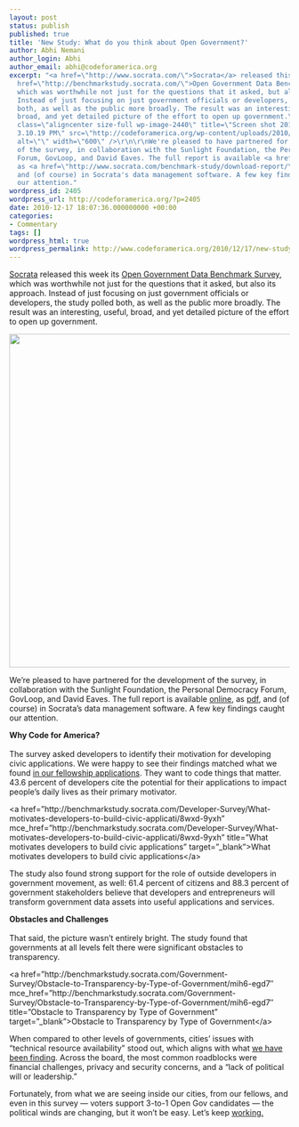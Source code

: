 ```yaml
---
layout: post
status: publish
published: true
title: 'New Study: What do you think about Open Government?'
author: Abhi Nemani
author_login: Abhi
author_email: abhi@codeforamerica.org
excerpt: "<a href=\"http://www.socrata.com/\">Socrata</a> released this week its <a
  href=\"http://benchmarkstudy.socrata.com/\">Open Government Data Benchmark Survey</a>,
  which was worthwhile not just for the questions that it asked, but also its approach.
  Instead of just focusing on just government officials or developers, the study polled
  both, as well as the public more broadly. The result was an interesting, useful,
  broad, and yet detailed picture of the effort to open up government.\r\n\r\n<img
  class=\"aligncenter size-full wp-image-2440\" title=\"Screen shot 2010-12-17 at
  3.10.19 PM\" src=\"http://codeforamerica.org/wp-content/uploads/2010/12/Screen-shot-2010-12-17-at-3.10.19-PM.png\"
  alt=\"\" width=\"600\" />\r\n\r\nWe're pleased to have partnered for the development
  of the survey, in collaboration with the Sunlight Foundation, the Personal Democracy
  Forum, GovLoop, and David Eaves. The full report is available <a href=\"http://www.socrata.com/benchmark-study/\">online</a>,
  as <a href=\"http://www.socrata.com/benchmark-study/download-report/\">pdf</a>,
  and (of course) in Socrata's data management software. A few key findings caught
  our attention."
wordpress_id: 2405
wordpress_url: http://codeforamerica.org/?p=2405
date: 2010-12-17 18:07:36.000000000 +00:00
categories:
- Commentary
tags: []
wordpress_html: true
wordpress_permalink: http://www.codeforamerica.org/2010/12/17/new-study-what-do-you-think-about-open-government/
---
```


<p><a href="http://www.socrata.com/">Socrata</a> released this week its <a href="http://benchmarkstudy.socrata.com/">Open Government Data Benchmark Survey</a>, which was worthwhile not just for the questions that it asked, but also its approach. Instead of just focusing on just government officials or developers, the study polled both, as well as the public more broadly. The result was an interesting, useful, broad, and yet detailed picture of the effort to open up government.</p>
<p><img alt="" class="aligncenter size-full wp-image-2440" src="http://codeforamerica.org/wp-content/uploads/2010/12/Screen-shot-2010-12-17-at-3.10.19-PM.png" title="Screen shot 2010-12-17 at 3.10.19 PM" width="600"/></p>
<p>We’re pleased to have partnered for the development of the survey, in collaboration with the Sunlight Foundation, the Personal Democracy Forum, GovLoop, and David Eaves. The full report is available <a href="http://www.socrata.com/benchmark-study/">online</a>, as <a href="http://www.socrata.com/benchmark-study/download-report/">pdf</a>, and (of course) in Socrata’s data management software. A few key findings caught our attention.<span id="more-2405"></span></p>
<p><strong>Why Code for America?<br/>
</strong><br/>
The survey asked developers to identify their motivation for developing civic applications. We were happy to see their findings matched what we found <a href="http://codeforamerica.org/2010/08/11/why-apply-see-for-yourself/">in our fellowship applications</a>. They want to code things that matter. 43.6 percent of developers cite the potential for their applications to impact people’s daily lives as their primary motivator.</p>
<div>&lt;a href=”http://benchmarkstudy.socrata.com/Developer-Survey/What-motivates-developers-to-build-civic-applicati/8wxd-9yxh” mce_href=”http://benchmarkstudy.socrata.com/Developer-Survey/What-motivates-developers-to-build-civic-applicati/8wxd-9yxh” title=”What motivates developers to build civic applications” target=”_blank”&gt;What motivates developers to build civic applications&lt;/a&gt;</div>
<p>The study also found strong support for the role of outside developers in government movement, as well: 61.4 percent of citizens and 88.3 percent of government stakeholders believe that developers and entrepreneurs will transform government data assets into useful applications and services.</p>
<p><strong>Obstacles and Challenges<br/>
</strong><br/>
That said, the picture wasn’t entirely bright. The study found that governments at all levels felt there were significant obstacles to transparency.</p>
<div>&lt;a href=”http://benchmarkstudy.socrata.com/Government-Survey/Obstacle-to-Transparency-by-Type-of-Government/mih6-egd7″ mce_href=”http://benchmarkstudy.socrata.com/Government-Survey/Obstacle-to-Transparency-by-Type-of-Government/mih6-egd7″ title=”Obstacle to Transparency by Type of Government” target=”_blank”&gt;Obstacle to Transparency by Type of Government&lt;/a&gt;</div>
<p>When compared to other levels of governments, cities’ issues with “technical resource availability” stood out, which aligns with what <a href="http://codeforamerica.org/2010/09/10/many-birds-with-one-stone/">we have been finding</a>. Across the board, the most common roadblocks were financial challenges,  privacy and security concerns, and a “lack of political will or leadership.”</p>
<p>Fortunately, from what we are seeing inside our cities, from our fellows, and even in this survey — voters support 3-to-1 Open Gov candidates — the political winds are changing, but it won’t be easy. Let’s keep <a href="http://codeforamerica.org/cities/citizen-action-center">working.</a></p>
